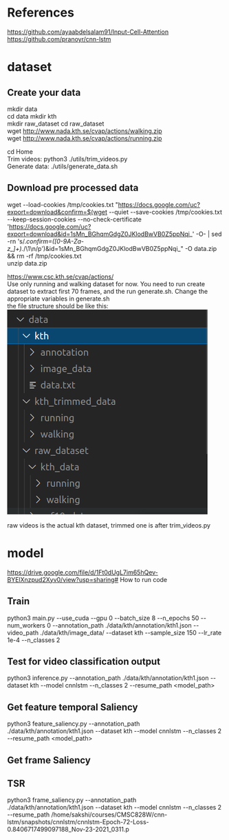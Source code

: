 # References 
https://github.com/ayaabdelsalam91/Input-Cell-Attention       
https://github.com/pranoyr/cnn-lstm     

# dataset
## Create your data
mkdir data    
cd data
mkdir kth    
mkdir raw_dataset
cd raw_dataset     
wget http://www.nada.kth.se/cvap/actions/walking.zip     
wget http://www.nada.kth.se/cvap/actions/running.zip


cd Home    
Trim videos:  python3 ./utils/trim_videos.py       
Generate data: ./utils/generate_data.sh 
  


## Download pre processed data
wget --load-cookies /tmp/cookies.txt "https://docs.google.com/uc?export=download&confirm=$(wget --quiet --save-cookies /tmp/cookies.txt --keep-session-cookies --no-check-certificate 'https://docs.google.com/uc?export=download&id=1sMn_BGhqmGdgZ0JKlodBwVB0Z5ppNqi_' -O- | sed -rn 's/.*confirm=([0-9A-Za-z_]+).*/\1\n/p')&id=1sMn_BGhqmGdgZ0JKlodBwVB0Z5ppNqi_" -O data.zip && rm -rf /tmp/cookies.txt       
unzip data.zip




https://www.csc.kth.se/cvap/actions/     
Use only running and walking dataset for now.
You need to run create dataset to extract first 70 frames, and the run generate.sh. Change the appropriate variables in generate.sh     
the file structure should be like this:
![alt text](https://github.com/sakshikakde/interpretability_of_lstm/blob/kth/doc_images/Screenshot%20from%202021-11-22%2016-48-26.png)


raw videos is the actual kth dataset,
trimmed one is after trim_videos.py


# model
https://drive.google.com/file/d/1Ft0dUgL7im65hQev-BYElXnzpud2Xyv0/view?usp=sharing# How to run code 
## Train

python3 main.py --use_cuda --gpu 0 --batch_size 8 --n_epochs 50 --num_workers 0  --annotation_path ./data/kth/annotation/kth1.json --video_path ./data/kth/image_data/  --dataset kth --sample_size 150 --lr_rate 1e-4 --n_classes 2

## Test for video classification output 
 python3 inference.py  --annotation_path ./data/kth/annotation/kth1.json  --dataset kth --model cnnlstm --n_classes 2 --resume_path <model_path>
    
## Get feature temporal Saliency
python3 feature_saliency.py  --annotation_path ./data/kth/annotation/kth1.json  --dataset kth --model cnnlstm --n_classes 2 --resume_path <model_path>

## Get frame Saliency
## TSR
python3 frame_saliency.py  --annotation_path ./data/kth/annotation/kth1.json  --dataset kth --model cnnlstm --n_classes 2 --resume_path /home/sakshi/courses/CMSC828W/cnn-lstm/snapshots/cnnlstm/cnnlstm-Epoch-72-Loss-0.8406717499097188_Nov-23-2021_0311.p
    
<!-- ## new model
https://drive.google.com/file/d/11KT6b9pKAwP7zUBMyrJDlZRsG8qsTD5f/view?usp=sharingS -->






